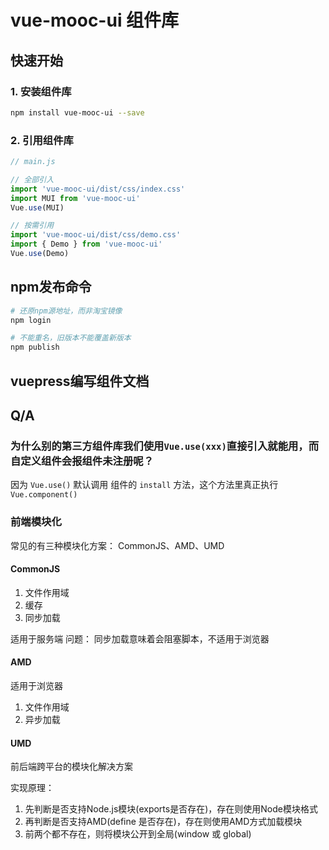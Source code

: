 # vue-mooc-ui 组件库

## 快速开始

### 1. 安装组件库

```bash
npm install vue-mooc-ui --save
```

### 2. 引用组件库

```javascript
// main.js

// 全部引入
import 'vue-mooc-ui/dist/css/index.css'
import MUI from 'vue-mooc-ui'
Vue.use(MUI)

// 按需引用
import 'vue-mooc-ui/dist/css/demo.css'
import { Demo } from 'vue-mooc-ui'
Vue.use(Demo)
```

## npm发布命令

```bash
# 还原npm源地址，而非淘宝镜像
npm login

# 不能重名，旧版本不能覆盖新版本
npm publish
```

## vuepress编写组件文档

## Q/A

### 为什么别的第三方组件库我们使用`Vue.use(xxx)`直接引入就能用，而自定义组件会报组件未注册呢？

因为 `Vue.use()` 默认调用 组件的 `install` 方法，这个方法里真正执行 `Vue.component()`

### 前端模块化

常见的有三种模块化方案： CommonJS、AMD、UMD

#### CommonJS

1. 文件作用域
2. 缓存
3. 同步加载

适用于服务端
问题： 同步加载意味着会阻塞脚本，不适用于浏览器

#### AMD

适用于浏览器
1. 文件作用域
2. 异步加载

#### UMD

前后端跨平台的模块化解决方案

实现原理：

1. 先判断是否支持Node.js模块(exports是否存在)，存在则使用Node模块格式
2. 再判断是否支持AMD(define 是否存在)，存在则使用AMD方式加载模块
3. 前两个都不存在，则将模块公开到全局(window 或 global)
